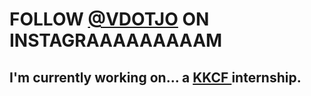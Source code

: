 # FOLLOW <a href="https:/instagram.com/vdotjo/">@VDOTJO</a> ON INSTAGRAAAAAAAAAM

## I'm currently working on... a <a href="https://www.theknowledgehouse.org/"> KKCF </a> internship.

<!--
**v-ariable/v-ariable** is a ✨ _special_ ✨ repository because its `README.md` (this file) appears on your GitHub profile.

Here are some ideas to get you started:

- 🔭 I’m currently working on ...
- 🌱 I’m currently learning ...
- 👯 I’m looking to collaborate on ...
- 🤔 I’m looking for help with ...
- 💬 Ask me about ...
- 📫 How to reach me: ...
- 😄 Pronouns: ...
- ⚡ Fun fact: ...
-->
